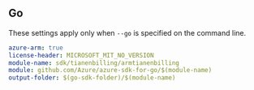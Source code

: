 ## Go

These settings apply only when `--go` is specified on the command line.

```yaml $(go) && $(track2)
azure-arm: true
license-header: MICROSOFT_MIT_NO_VERSION
module-name: sdk/tianenbilling/armtianenbilling
module: github.com/Azure/azure-sdk-for-go/$(module-name)
output-folder: $(go-sdk-folder)/$(module-name)
```
